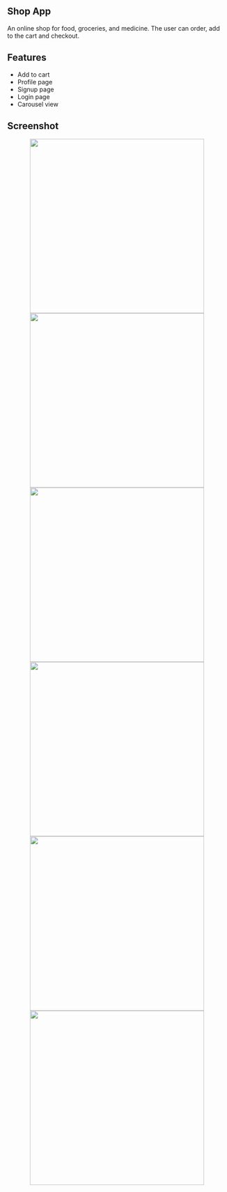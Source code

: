 ## Shop App
 An online shop for food, groceries, and medicine. The user can order, add to the cart and checkout.

## Features
 - Add to cart
 - Profile page
 - Signup page
 - Login page
 - Carousel view

## Screenshot


<p align="center">
  <img height="400px" src="https://github.com/tie-tan/shopapp/assets/78724211/81198734-d913-4b88-ad76-1106a04416c8"/>
  <img height="400px" src="![WhatsApp Image 2024-07-08 at 7 40 16 PM](https://github.com/tie-tan/shopapp/assets/78724211/d3b7bc52-134f-42bd-b534-6f13839ae081)"/>
  <img height="400px" src="![WhatsApp Image 2024-07-08 at 7 40 16 PM (1)](https://github.com/tie-tan/shopapp/assets/78724211/56cff63f-4d25-4bec-b245-708113053cae)"/>
  <img height="400px" src="![WhatsApp Image 2024-07-08 at 7 40 16 PM (2)](https://github.com/tie-tan/shopapp/assets/78724211/9df030ce-7e5e-4d72-8143-df18c9c10619)"/>
  <img height="400px" src="![WhatsApp Image 2024-07-08 at 7 40 17 PM](https://github.com/tie-tan/shopapp/assets/78724211/612e1aaa-9689-4449-80de-9b6bcd74c427)"/>
  <img height="400px" src="![WhatsApp Image 2024-07-08 at 7 40 17 PM (1)](https://github.com/tie-tan/shopapp/assets/78724211/4b542566-f4da-42b4-ad36-d2f81c6184c4)"/>
</p>
